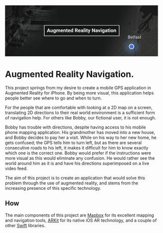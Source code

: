 ![](arnavqub.jpg?raw=true)


# Augmented Reality Navigation.
This project springs from my desire to create a mobile GPS application in Augmented Reality for iPhone.
By being more visual, this application helps people better see where to go and when to turn.

For the people that are comfortable with looking at a 2D map on a screen, translating 2D directions to their real world environment is a sufficient form of navigation help. For others like Bobby, our fictional user, it is not enough.

Bobby has trouble with directions, despite having access to his mobile phone mapping application. His grandmother has moved into a new house, and Bobby decides to pay her a visit. While on his way to her new home, he gets confused; the GPS tells him to turn left, but as there are several consecutive roads to his left, it makes it difficult for him to know exactly which one is the correct one. Bobby would prefer if the instructions were more visual as this would eliminate any confusion. He would rather see the world around him as it is and have his directions superimposed on a live video feed.

The aim of this project is to create an application that would solve this problem through the use of augmented reality, and stems from the increasing presence of this specific technology.

## How

The main components of this project are [Mapbox](https://www.mapbox.com/) for its excellent mapping and navigation tools, [ARKit](https://developer.apple.com/augmented-reality/arkit/) for its native iOS AR technology, and a couple of other [Swift](https://developer.apple.com/swift/) libraries.
